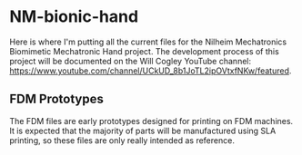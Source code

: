 # NM-bionic-hand
Here is where I'm putting all the current files for the Nilheim Mechatronics Biomimetic Mechatronic Hand project. The development process of this project will be documented on the Will Cogley YouTube channel: https://www.youtube.com/channel/UCkUD_8b1JoTL2ipOVtxfNKw/featured. 

## FDM Prototypes
The FDM files are early prototypes designed for printing on FDM machines. It is expected that the majority of parts will be manufactured using SLA printing, so these files are only really intended as reference.
